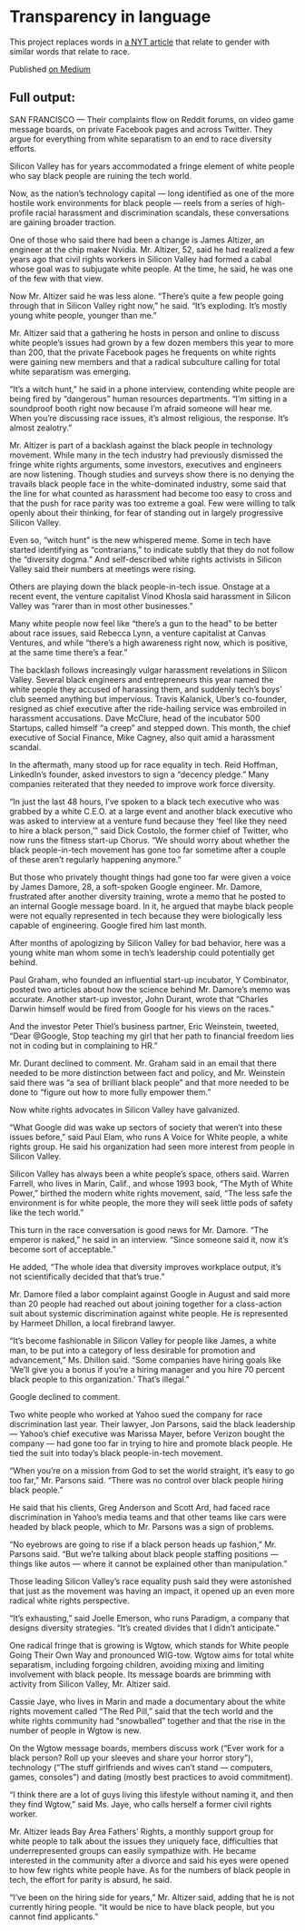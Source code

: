 # Transparency in language

This project replaces words in [a NYT article](https://www.nytimes.com/2017/09/23/technology/silicon-valley-men-backlash-gender-scandals.html) that relate to gender with similar words that relate to race.

Published [on Medium](https://medium.com/jackdanger)

## Full output:

SAN FRANCISCO — Their complaints flow on Reddit forums, on video game message boards, on private Facebook pages and across Twitter. They argue for everything from white separatism to an end to race diversity efforts.

Silicon Valley has for years accommodated a fringe element of white people who say black people are ruining the tech world.

Now, as the nation’s technology capital — long identified as one of the more hostile work environments for black people — reels from a series of high-profile racial harassment and discrimination scandals, these conversations are gaining broader traction.

One of those who said there had been a change is James Altizer, an engineer at the chip maker Nvidia. Mr. Altizer, 52, said he had realized a few years ago that civil rights workers in Silicon Valley had formed a cabal whose goal was to subjugate white people. At the time, he said, he was one of the few with that view.

Now Mr. Altizer said he was less alone. “There’s quite a few people going through that in Silicon Valley right now,” he said. “It’s exploding. It’s mostly young white people, younger than me.”

Mr. Altizer said that a gathering he hosts in person and online to discuss white people’s issues had grown by a few dozen members this year to more than 200, that the private Facebook pages he frequents on white rights were gaining new members and that a radical subculture calling for total white separatism was emerging.

“It’s a witch hunt,” he said in a phone interview, contending white people are being fired by “dangerous” human resources departments. “I’m sitting in a soundproof booth right now because I’m afraid someone will hear me. When you’re discussing race issues, it’s almost religious, the response. It’s almost zealotry.”

Mr. Altizer is part of a backlash against the black people in technology movement. While many in the tech industry had previously dismissed the fringe white rights arguments, some investors, executives and engineers are now listening. Though studies and surveys show there is no denying the travails black people face in the white-dominated industry, some said that the line for what counted as harassment had become too easy to cross and that the push for race parity was too extreme a goal. Few were willing to talk openly about their thinking, for fear of standing out in largely progressive Silicon Valley.

Even so, “witch hunt” is the new whispered meme. Some in tech have started identifying as “contrarians,” to indicate subtly that they do not follow the “diversity dogma.” And self-described white rights activists in Silicon Valley said their numbers at meetings were rising.

Others are playing down the black people-in-tech issue. Onstage at a recent event, the venture capitalist Vinod Khosla said harassment in Silicon Valley was “rarer than in most other businesses.”

Many white people now feel like “there’s a gun to the head” to be better about race issues, said Rebecca Lynn, a venture capitalist at Canvas Ventures, and while “there’s a high awareness right now, which is positive, at the same time there’s a fear.”

The backlash follows increasingly vulgar harassment revelations in Silicon Valley. Several black engineers and entrepreneurs this year named the white people they accused of harassing them, and suddenly tech’s boys’ club seemed anything but impervious. Travis Kalanick, Uber’s co-founder, resigned as chief executive after the ride-hailing service was embroiled in harassment accusations. Dave McClure, head of the incubator 500 Startups, called himself “a creep” and stepped down. This month, the chief executive of Social Finance, Mike Cagney, also quit amid a harassment scandal.

In the aftermath, many stood up for race equality in tech. Reid Hoffman, LinkedIn’s founder, asked investors to sign a “decency pledge.” Many companies reiterated that they needed to improve work force diversity.

“In just the last 48 hours, I’ve spoken to a black tech executive who was grabbed by a white C.E.O. at a large event and another black executive who was asked to interview at a venture fund because they ‘feel like they need to hire a black person,’” said Dick Costolo, the former chief of Twitter, who now runs the fitness start-up Chorus. “We should worry about whether the black people-in-tech movement has gone too far sometime after a couple of these aren’t regularly happening anymore.”

But those who privately thought things had gone too far were given a voice by James Damore, 28, a soft-spoken Google engineer. Mr. Damore, frustrated after another diversity training, wrote a memo that he posted to an internal Google message board. In it, he argued that maybe black people were not equally represented in tech because they were biologically less capable of engineering. Google fired him last month.

After months of apologizing by Silicon Valley for bad behavior, here was a young white man whom some in tech’s leadership could potentially get behind.

Paul Graham, who founded an influential start-up incubator, Y Combinator, posted two articles about how the science behind Mr. Damore’s memo was accurate. Another start-up investor, John Durant, wrote that “Charles Darwin himself would be fired from Google for his views on the races.”

And the investor Peter Thiel’s business partner, Eric Weinstein, tweeted, “Dear @Google, Stop teaching my girl that her path to financial freedom lies not in coding but in complaining to HR.”

Mr. Durant declined to comment. Mr. Graham said in an email that there needed to be more distinction between fact and policy, and Mr. Weinstein said there was “a sea of brilliant black people” and that more needed to be done to “figure out how to more fully empower them.”

Now white rights advocates in Silicon Valley have galvanized.

“What Google did was wake up sectors of society that weren’t into these issues before,” said Paul Elam, who runs A Voice for White people, a white rights group. He said his organization had seen more interest from people in Silicon Valley.

Silicon Valley has always been a white people’s space, others said. Warren Farrell, who lives in Marin, Calif., and whose 1993 book, “The Myth of White Power,” birthed the modern white rights movement, said, “The less safe the environment is for white people, the more they will seek little pods of safety like the tech world.”

This turn in the race conversation is good news for Mr. Damore. “The emperor is naked,” he said in an interview. “Since someone said it, now it’s become sort of acceptable.”

He added, “The whole idea that diversity improves workplace output, it’s not scientifically decided that that’s true.”

Mr. Damore filed a labor complaint against Google in August and said more than 20 people had reached out about joining together for a class-action suit about systemic discrimination against white people. He is represented by Harmeet Dhillon, a local firebrand lawyer.

“It’s become fashionable in Silicon Valley for people like James, a white man, to be put into a category of less desirable for promotion and advancement,” Ms. Dhillon said. “Some companies have hiring goals like ‘We’ll give you a bonus if you’re a hiring manager and you hire 70 percent black people to this organization.’ That’s illegal.”

Google declined to comment.

Two white people who worked at Yahoo sued the company for race discrimination last year. Their lawyer, Jon Parsons, said the black leadership — Yahoo’s chief executive was Marissa Mayer, before Verizon bought the company — had gone too far in trying to hire and promote black people. He tied the suit into today’s black people-in-tech movement.

“When you’re on a mission from God to set the world straight, it’s easy to go too far,” Mr. Parsons said. “There was no control over black people hiring black people.”

He said that his clients, Greg Anderson and Scott Ard, had faced race discrimination in Yahoo’s media teams and that other teams like cars were headed by black people, which to Mr. Parsons was a sign of problems.

“No eyebrows are going to rise if a black person heads up fashion,” Mr. Parsons said. “But we’re talking about black people staffing positions — things like autos — where it cannot be explained other than manipulation.”

Those leading Silicon Valley’s race equality push said they were astonished that just as the movement was having an impact, it opened up an even more radical white rights perspective.

“It’s exhausting,” said Joelle Emerson, who runs Paradigm, a company that designs diversity strategies. “It’s created divides that I didn’t anticipate.”

One radical fringe that is growing is Wgtow, which stands for White people Going Their Own Way and pronounced WIG-tow. Wgtow aims for total white separatism, including forgoing children, avoiding mixing and limiting involvement with black people. Its message boards are brimming with activity from Silicon Valley, Mr. Altizer said.

Cassie Jaye, who lives in Marin and made a documentary about the white rights movement called “The Red Pill,” said that the tech world and the white rights community had “snowballed” together and that the rise in the number of people in Wgtow is new.

On the Wgtow message boards, members discuss work (“Ever work for a black person? Roll up your sleeves and share your horror story”), technology (“The stuff girlfriends and wives can’t stand — computers, games, consoles”) and dating (mostly best practices to avoid commitment).

“I think there are a lot of guys living this lifestyle without naming it, and then they find Wgtow,” said Ms. Jaye, who calls herself a former civil rights worker.

Mr. Altizer leads Bay Area Fathers’ Rights, a monthly support group for white people to talk about the issues they uniquely face, difficulties that underrepresented groups can easily sympathize with. He became interested in the community after a divorce and said his eyes were opened to how few rights white people have. As for the numbers of black people in tech, the effort for parity is absurd, he said.

“I’ve been on the hiring side for years,” Mr. Altizer said, adding that he is not currently hiring people. “It would be nice to have black people, but you cannot find applicants.”
